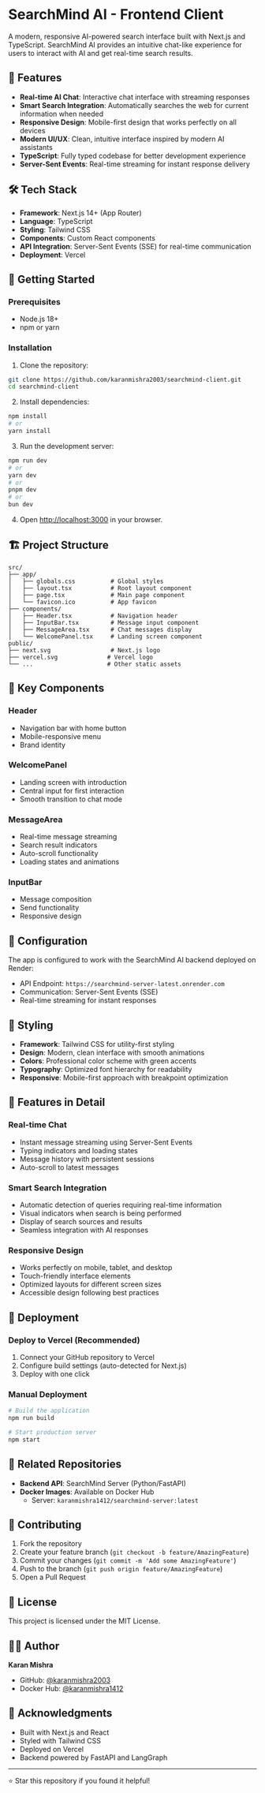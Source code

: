 # SearchMind AI - Frontend Client

A modern, responsive AI-powered search interface built with Next.js and TypeScript. SearchMind AI provides an intuitive chat-like experience for users to interact with AI and get real-time search results.

## 🌟 Features

- **Real-time AI Chat**: Interactive chat interface with streaming responses
- **Smart Search Integration**: Automatically searches the web for current information when needed
- **Responsive Design**: Mobile-first design that works perfectly on all devices
- **Modern UI/UX**: Clean, intuitive interface inspired by modern AI assistants
- **TypeScript**: Fully typed codebase for better development experience
- **Server-Sent Events**: Real-time streaming for instant response delivery

## 🛠 Tech Stack

- **Framework**: Next.js 14+ (App Router)
- **Language**: TypeScript
- **Styling**: Tailwind CSS
- **Components**: Custom React components
- **API Integration**: Server-Sent Events (SSE) for real-time communication
- **Deployment**: Vercel

## 🚀 Getting Started

### Prerequisites

- Node.js 18+ 
- npm or yarn

### Installation

1. Clone the repository:
```bash
git clone https://github.com/karanmishra2003/searchmind-client.git
cd searchmind-client
```

2. Install dependencies:
```bash
npm install
# or
yarn install
```

3. Run the development server:
```bash
npm run dev
# or
yarn dev
# or
pnpm dev
# or
bun dev
```

4. Open [http://localhost:3000](http://localhost:3000) in your browser.

## 🏗 Project Structure

```
src/
├── app/
│   ├── globals.css          # Global styles
│   ├── layout.tsx           # Root layout component
│   ├── page.tsx             # Main page component
│   └── favicon.ico          # App favicon
├── components/
│   ├── Header.tsx           # Navigation header
│   ├── InputBar.tsx         # Message input component
│   ├── MessageArea.tsx      # Chat messages display
│   └── WelcomePanel.tsx     # Landing screen component
public/
├── next.svg                 # Next.js logo
├── vercel.svg              # Vercel logo
└── ...                     # Other static assets
```

## 🎯 Key Components

### Header
- Navigation bar with home button
- Mobile-responsive menu
- Brand identity

### WelcomePanel
- Landing screen with introduction
- Central input for first interaction
- Smooth transition to chat mode

### MessageArea
- Real-time message streaming
- Search result indicators
- Auto-scroll functionality
- Loading states and animations

### InputBar
- Message composition
- Send functionality
- Responsive design

## 🔧 Configuration

The app is configured to work with the SearchMind AI backend deployed on Render:
- API Endpoint: `https://searchmind-server-latest.onrender.com`
- Communication: Server-Sent Events (SSE)
- Real-time streaming for instant responses

## 🎨 Styling

- **Framework**: Tailwind CSS for utility-first styling
- **Design**: Modern, clean interface with smooth animations
- **Colors**: Professional color scheme with green accents
- **Typography**: Optimized font hierarchy for readability
- **Responsive**: Mobile-first approach with breakpoint optimization

## 📱 Features in Detail

### Real-time Chat
- Instant message streaming using Server-Sent Events
- Typing indicators and loading states
- Message history with persistent sessions
- Auto-scroll to latest messages

### Smart Search Integration
- Automatic detection of queries requiring real-time information
- Visual indicators when search is being performed
- Display of search sources and results
- Seamless integration with AI responses

### Responsive Design
- Works perfectly on mobile, tablet, and desktop
- Touch-friendly interface elements
- Optimized layouts for different screen sizes
- Accessible design following best practices

## 🚀 Deployment

### Deploy to Vercel (Recommended)

1. Connect your GitHub repository to Vercel
2. Configure build settings (auto-detected for Next.js)
3. Deploy with one click

### Manual Deployment

```bash
# Build the application
npm run build

# Start production server
npm start
```

## 🔗 Related Repositories

- **Backend API**: SearchMind Server (Python/FastAPI)
- **Docker Images**: Available on Docker Hub
  - Server: `karanmishra1412/searchmind-server:latest`

## 🤝 Contributing

1. Fork the repository
2. Create your feature branch (`git checkout -b feature/AmazingFeature`)
3. Commit your changes (`git commit -m 'Add some AmazingFeature'`)
4. Push to the branch (`git push origin feature/AmazingFeature`)
5. Open a Pull Request

## 📄 License

This project is licensed under the MIT License.

## 👨‍💻 Author

**Karan Mishra**
- GitHub: [@karanmishra2003](https://github.com/karanmishra2003)
- Docker Hub: [@karanmishra1412](https://hub.docker.com/u/karanmishra1412)

## 🙏 Acknowledgments

- Built with Next.js and React
- Styled with Tailwind CSS
- Deployed on Vercel
- Backend powered by FastAPI and LangGraph

---

⭐ Star this repository if you found it helpful!
